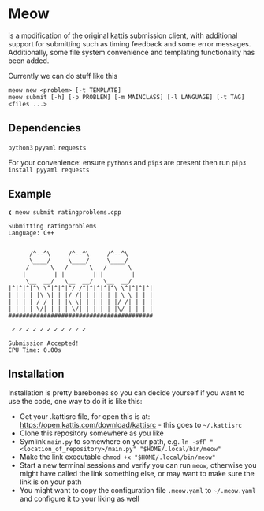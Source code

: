 
# Meow

is a modification of the original kattis submission client,
with additional support for submitting such as timing feedback and some error messages.
Additionally, some file system convenience and templating functionality has been added.

Currently we can do stuff like this

```
meow new <problem> [-t TEMPLATE]
meow submit [-h] [-p PROBLEM] [-m MAINCLASS] [-l LANGUAGE] [-t TAG] <files ...>
```


<!--

kattis list
kattis status
kattis browser
kattis random <difficulty>
kattis queue <problem>
kattis poll

<difficulty> := trivial | easy | medium | hard
<problem> := kattis problem shortname

-->

## Dependencies

`python3`
`pyyaml`
`requests`

For your convenience: ensure `python3` and `pip3` are present then run
`pip3 install pyyaml requests`


## Example

```
❮ meow submit ratingproblems.cpp

Submitting ratingproblems
Language: C++


      /^--^\     /^--^\     /^--^\
      \____/     \____/     \____/
     /      \   /      \   /      \
    |        | |        | |        |
     \__  __/   \__  __/   \__  __/
|^|^|^|^\ \^|^|^|^/ /^|^|^|^|^\ \^|^|^|^|
| | | | |\ \| | |/ /| | | | | | \ \ | | |
| | | | / / | | |\ \| | | | | |/ /| | | |
| | | | \/| | | | \/| | | | | |\/ | | | |
#########################################

 ✓ ✓ ✓ ✓ ✓ ✓ ✓ ✓ ✓ ✓ ✓

Submission Accepted!
CPU Time: 0.00s
```


## Installation

Installation is pretty barebones so you can decide yourself if you want to use the code,
one way to do it is like this:

- Get your .kattisrc file, for open this is at: https://open.kattis.com/download/kattisrc - this goes to `~/.kattisrc`
- Clone this repository somewhere as you like
- Symlink `main.py` to somewhere on your path, e.g. `ln -sfF "<location_of_repository>/main.py" "$HOME/.local/bin/meow"`
- Make the link executable `chmod +x "$HOME/.local/bin/meow"`
- Start a new terminal sessions and verify you can run `meow`, otherwise you might have called the link something else, or may want to make sure the link is on your path
- You might want to copy the configuration file `.meow.yaml` to `~/.meow.yaml` and configure it to your liking as well
